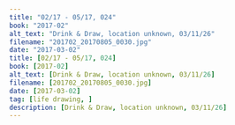 ```yaml
---
title: "02/17 - 05/17, 024"
book: "2017-02"
alt_text: "Drink & Draw, location unknown, 03/11/26"
filename: "201702_20170805_0030.jpg"
date: "2017-03-02"
title: [02/17 - 05/17, 024]
book: [2017-02]
alt_text: [Drink & Draw, location unknown, 03/11/26]
filename: [201702_20170805_0030.jpg]
date: [2017-03-02]
tag: [life drawing, ]
description: [Drink & Draw, location unknown, 03/11/26]
---
```

